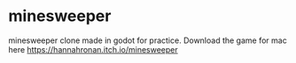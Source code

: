 # minesweeper
minesweeper clone made in godot for practice. Download the game for mac here https://hannahronan.itch.io/minesweeper
